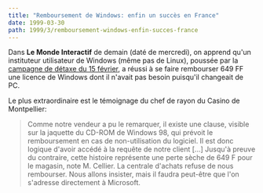 ```yaml
---
title: "Remboursement de Windows: enfin un succès en France"
date: 1999-03-30
path: 1999/3/remboursement-windows-enfin-succes-france
---
```


<P>Dans <B>Le Monde Interactif</B> de demain (daté de mercredi), on apprend
qu'un instituteur utilisateur de Windows (même pas de Linux), poussée
par la <A HREF="http://www.linux-center.org/detaxe/">campagne de détaxe
du 15 février</A>, a réussi à se faire rembourser 649 FF une licence de
Windows dont il n'avait pas besoin puisqu'il changeait de PC.</P>

<P>Le plus extraordinaire est le témoignage du chef de rayon du Casino
de Montpellier:</P>

<BLOCKQUOTE>
Comme notre vendeur a pu le remarquer, il existe une clause, visible sur
la jaquette du CD-ROM de Windows 98, qui prévoit le remboursement en cas
de non-utilisation du logiciel. Il est donc logique d'avoir accédé à la
requête de notre client [...]  Jusqu'à preuve du contraire, cette histoire
représente une perte sèche de 649 F pour le magasin, note M. Cellier. La
centrale d'achats refuse de nous rembourser. Nous allons insister,
mais il faudra peut-être que l'on s'adresse directement à Microsoft.
</BLOCKQUOTE>


